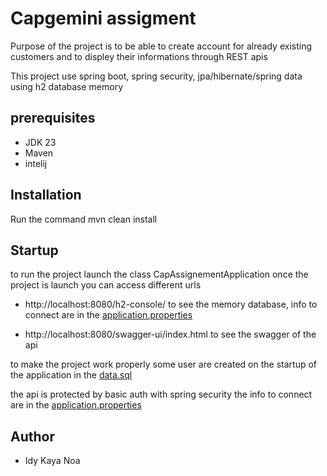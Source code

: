 # Capgemini assigment

  Purpose of the project is to be able to create account for already existing customers and to displey their informations
  through REST apis 

  This project use spring boot, spring security, jpa/hibernate/spring data using h2 database memory

## prerequisites
- JDK 23
- Maven
- intelij

## Installation

 Run the command mvn clean install

## Startup
 to run the project launch the class CapAssignementApplication
 once the project is launch you can access different urls

 - http://localhost:8080/h2-console/ to see the memory database, info to connect are in the [application.properties](src/main/resources/application.properties)

 - http://localhost:8080/swagger-ui/index.html to see the swagger of the api 

 to make the project work properly some user are created on the startup of the application in the [data.sql](src/main/resources/data.sql)

 the api is protected by basic auth with spring security the info to connect are in the [application.properties](src/main/resources/application.properties)

## Author

- Idy Kaya Noa
